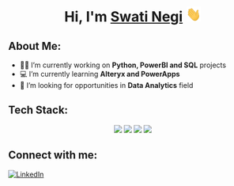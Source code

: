 <!--## Hi there 👋-->

<h1 align="center">Hi, I'm <a href="https://www.linkedin.com/in/swatinegi19/" target="_blank" rel="noopener noreferrer">Swati Negi</a> <img src="https://raw.githubusercontent.com/ABSphreak/ABSphreak/master/gifs/Hi.gif" height="30" /></h1>

## About Me:

- 👩‍💻 I’m currently working on **Python, PowerBI and SQL** projects
- 💻 I’m currently learning **Alteryx and PowerApps**
- 💼 I’m looking for opportunities in **Data Analytics** field
<!-- - 👯 I’m looking to collaborate on **Data Analysis** projects-->

<!--
**SwatiNegi19/SwatiNegi19** is a ✨ _special_ ✨ repository because its `README.md` (this file) appears on your GitHub profile.

- 🔭 I’m currently working on ...
- 🌱 I’m currently learning ...
- 👯 I’m looking to collaborate on ...
- 🤔 I’m looking for help with ...
- 💬 Ask me about ...
- 📫 How to reach me: ...
- 😄 Pronouns: ...
- ⚡ Fun fact: ...
-->

## Tech Stack:

<p align="center">
  <img src="https://img.shields.io/badge/Python-FFD43B?style=for-the-badge&logo=python&logoColor=blue">
  <img src="https://img.shields.io/badge/mysql-%2300f.svg?style=for-the-badge&logo=mysql&logoColor=white">
  <img src="https://img.shields.io/badge/Power%20BI-F2C811?style=for-the-badge&logo=power-bi&logoColor=black">
  <img src="https://img.shields.io/badge/Alteryx-0073e6?style=for-the-badge&logo=alteryx&logoColor=white">
</p>

## Connect with me:

<a href="https://www.linkedin.com/in/swatinegi19" target="_blank">
  <img src="https://img.shields.io/badge/linkedin-%231E77B5.svg?&style=for-the-badge&logo=linkedin&logoColor=white" alt="LinkedIn" style="margin-bottom: 5px;" />
</a>
